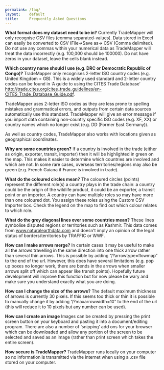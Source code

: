 ```yaml
---
permalink: /faq/
layout:    default
title:     Frequently Asked Questions
---
```


__What format does my dataset need to be in?__
   Currently TradeMapper will only recognise CSV files (comma separated-values). Data stored in Excel can easily be converted to CSV (File->Save as-> CSV (Comma delimited). Do not use any commas within your numerical data as TradeMapper will treat the data incorrectly (e.g. 100,000 should be 100000). Do not have zeros in your dataset, leave the cells blank instead.

__Which country name should I use (e.g. DRC or Democratic Republic of Congo)?__
   TradeMapper only recognises 2-letter ISO country codes (e.g. United Kingdom = GB). This is a widely used standard and 2-letter country codes can be found in ‘A guide to using the CITES Trade Database’ http://trade.cites.org/cites_trade_guidelines/en-CITES_Trade_Database_Guide.pdf.

TradeMapper uses 2-letter ISO codes as they are less prone to spelling mistakes and grammatical errors, and outputs from certain data sources automatically use this standard. TradeMapper will give an error message if you import data containing non-country specific ISO codes (e.g. XF, XX) or country names which no longer exist (e.g. DD (Former East Germany)).

As well as country codes, TradeMapper also works with locations given as geographical coordinates.

__Why are some countries green?__
If a country is involved in the trade (either as origin, exporter, transit, importer) then it will be highlighted in green on the map. This makes it easier to determine which countries are involved and which are not. In some rare cases, overseas territories/regions may also be green (e.g. French Guiana if France is involved in trade).

__What do the coloured circles mean?__
The coloured circles (points) represent the different role(s) a country plays in the trade chain: a country could be the origin of the wildlife product, it could be an exporter, a transit point or an importer. A country can have multiple roles so may have more than one coloured dot. You assign these roles using the Custom CSV Importer box. Check the legend on the map to find out which colour relates to which role.

__What do the grey diagonal lines over some countries mean?__
These lines symbolise disputed regions or territories such as Kashmir. This data comes from www.naturalearthdata.com and doesn't imply an opinion of the legal status of borders/territories by TRAFFIC or WWF.

__How can I make arrows merge?__
In certain cases it may be useful to make all the arrows travelling in the same direction into one thick arrow rather than several thin arrows. This is possible by adding “/?arrowtype=flowmap” to the end of the url. However, this does have several limitations (e.g. pop up boxes no longer work, there are bends in the arrows when smaller arrows split off which can appear like transit points). Hopefully future development will improve this function but for now please be wary and make sure you understand exactly what you are doing.

__How can I change the size of the arrows?__
The default maximum thickness of arrows is currently 30 pixels. If this seems too thick or thin it is possible to manually change it by adding ”/?maxarrowwidth=10” to the end of the url (this will reduce it to 10 pixels but any number can be used).

__How can I create an image__
Images can be created by pressing the print screen button on your keyboard and pasting it into a document/editing program. There are also a number of ‘snipping’ add ons for your browser which can be downloaded and allow any portion of the screen to be selected and saved as an image (rather than print screen which takes the entire screen).

__How secure is TradeMapper?__
TradeMapper runs locally on your computer so no information is transmitted via the internet when using a .csv file stored on your computer.
